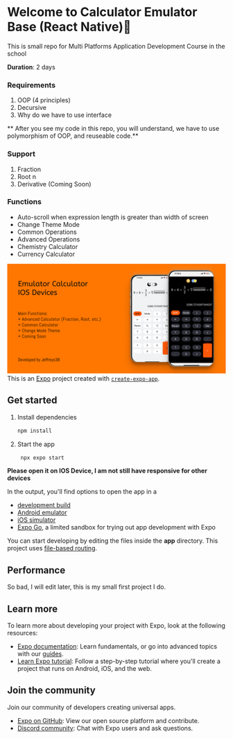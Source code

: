 # Welcome to Calculator Emulator Base (React Native)👋
This is small repo for Multi Platforms Application Development Course in the school

**Duration**: 2 days

### Requirements
1. OOP (4 principles)
2. Decursive
3. Why do we have to use interface

** After you see my code in this repo, you will understand, we have to use polymorphism of OOP, and reuseable code.** 

### Support
1. Fraction
2. Root n
3. Derivative (Coming Soon)

### Functions
- Auto-scroll when expression length is greater than width of screen
- Change Theme Mode
- Common Operations
- Advanced Operations
- Chemistry Calculator
- Currency Calculator

![](./template.png "Calculator Template")
This is an [Expo](https://expo.dev) project created with [`create-expo-app`](https://www.npmjs.com/package/create-expo-app).

## Get started

1. Install dependencies

   ```bash
   npm install
   ```

2. Start the app

   ```bash
    npx expo start
   ```

**Please open it on IOS Device, I am not still have responsive for other devices** 

In the output, you'll find options to open the app in a

- [development build](https://docs.expo.dev/develop/development-builds/introduction/)
- [Android emulator](https://docs.expo.dev/workflow/android-studio-emulator/)
- [iOS simulator](https://docs.expo.dev/workflow/ios-simulator/)
- [Expo Go](https://expo.dev/go), a limited sandbox for trying out app development with Expo

You can start developing by editing the files inside the **app** directory. This project uses [file-based routing](https://docs.expo.dev/router/introduction).

## Performance

So bad, I will edit later, this is my small first project I do.

## Learn more

To learn more about developing your project with Expo, look at the following resources:

- [Expo documentation](https://docs.expo.dev/): Learn fundamentals, or go into advanced topics with our [guides](https://docs.expo.dev/guides).
- [Learn Expo tutorial](https://docs.expo.dev/tutorial/introduction/): Follow a step-by-step tutorial where you'll create a project that runs on Android, iOS, and the web.

## Join the community

Join our community of developers creating universal apps.

- [Expo on GitHub](https://github.com/expo/expo): View our open source platform and contribute.
- [Discord community](https://chat.expo.dev): Chat with Expo users and ask questions.
